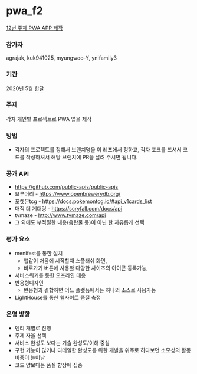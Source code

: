 # pwa_f2

[12번 주제 PWA APP 제작](https://github.com/2020-NAVER-CAMPUS-HACKDAY/common/issues/12)

### 참가자

agrajak, kuk941025, myungwoo-Y, ynifamily3

### 기간

2020년 5월 한달

### 주제

각자 개인별 프로젝트로 PWA 앱을 제작

### 방법

- 각자의 프로젝트를 정해서 브랜치명을 이 레포에서 정하고, 각자 포크를 뜨셔서 코드를 작성하셔서 해당 브랜치에 PR을 날려 주시면 됩니다.

### 공개 API
+ https://github.com/public-apis/public-apis
+ 브루어리 - https://www.openbrewerydb.org/
+ 포켓몬tcg - https://docs.pokemontcg.io/#api_v1cards_list
+ 매직 더 게더링 - https://scryfall.com/docs/api
+ tvmaze - http://www.tvmaze.com/api
+ 그 외에도 부적절한 내용(음란물 등)이 아닌 한 자유롭게 선택

### 평가 요소

+ menifest를 통한 설치
  - 앱같이 처음에 시작할때 스플래쉬 화면,
  - 바로가기 버튼에 사용할 다양한 사이즈의 아이콘 등록가능,
+ 서비스워커를 통한 오프라인 대응
+ 반응형디자인
  - 반응형과 결합하면 어느 플랫폼에서든 하나의 소스로 사용가능
+ LightHouse를 통한 웹사이트 품질 측정

### 운영 방향

+ 멘티 개별로 진행
+ 주제 자율 선택
+ 서비스 완성도 보다는 기술 완성도/이해 중심
+ 구현 기능이 많거나 디테일한 완성도를 위한 개발을 위주로 하다보면 소모성의 활동 비중이 늘어남
+ 코드 양보다는 품질 향상에 집중
